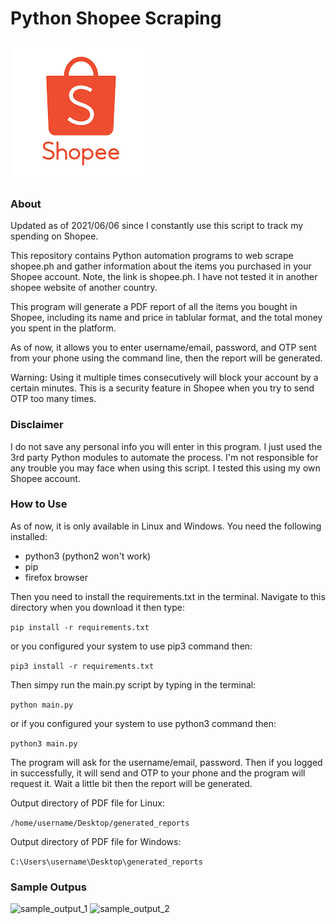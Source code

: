 # Python Shopee Scraping

![Shopee-Logo](/shopee_logo.png?raw=true)

### About
Updated as of 2021/06/06 since I constantly use this script to track my spending
on Shopee.

This repository contains Python automation programs to web scrape shopee.ph 
and gather information about the items you purchased in your Shopee account. 
Note, the link is  shopee.ph. I have not tested it in another shopee website
of another country.

This program will generate a PDF report of all the items you bought in Shopee,
including its name and price in tablular format, and the total money you spent 
in the platform.

As of now, it allows you to enter username/email, password, and OTP sent from 
your phone using the command line, then the report will be generated.

Warning: Using it multiple times consecutively will block your account by a certain minutes. 
This is a security feature in Shopee when you try to send OTP too many times.

### Disclaimer
I do not save any personal info you will enter in this program. I just used
the 3rd party Python modules to automate the process. I'm not responsible for
any trouble you may face when using this script. I tested this using my own
Shopee account. 

### How to Use 
As of now, it is only available in Linux and Windows. 
You need the following installed:
* python3 (python2 won't work)
* pip
* firefox browser

Then you need to install the requirements.txt in the terminal. Navigate to
this directory when you download it then type:

```pip install -r requirements.txt```

or you configured your system to use pip3 command then:

```pip3 install -r requirements.txt```

Then simpy run the main.py script by typing in the terminal:

```python main.py```

or if you configured your system to use python3 command then:

```python3 main.py```

The program will ask for the username/email, password. Then if you logged in
successfully, it will send and OTP to your phone and the program will request it. Wait a little bit then the report will be generated.

Output directory of PDF file for Linux:

```/home/username/Desktop/generated_reports```

Output directory of PDF file for Windows:

```C:\Users\username\Desktop\generated_reports```

### Sample Outpus

![sample_output_1](/sample_output_1.png?raw=true)
![sample_output_2](/sample_output_2.png?raw=true)